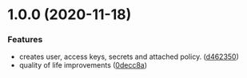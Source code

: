 # 1.0.0 (2020-11-18)


### Features

* creates user, access keys, secrets and attached policy. ([d462350](http://bitbucket.org/adaptavistlabs/module-aws-iam-service-user/commits/d462350b5323ce9824bef7dcf9cb94eaf4db4177))
* quality of life improvements ([0decc8a](http://bitbucket.org/adaptavistlabs/module-aws-iam-service-user/commits/0decc8a3b59620242aef951339d5ace596d3adf0))
